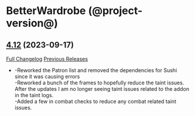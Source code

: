 # BetterWardrobe (@project-version@)

## [4.12](https://github.com/SLOKnightfall/BetterWardrobe/tree/4.12) (2023-09-17)
[Full Changelog](https://github.com/SLOKnightfall/BetterWardrobe/compare/4.11.6...4.12) [Previous Releases](https://github.com/SLOKnightfall/BetterWardrobe/releases)

- -Reworked the Patron list and removed the dependencies for Sushi since it was causing errors  
    -Reworked a bunch of the frames to hopefully reduce the taint issues.  After the updates I am no longer seeing taint issues related to the addon in the taint logs.  
    -Added a few in combat checks to reduce any combat related taint issues.  
